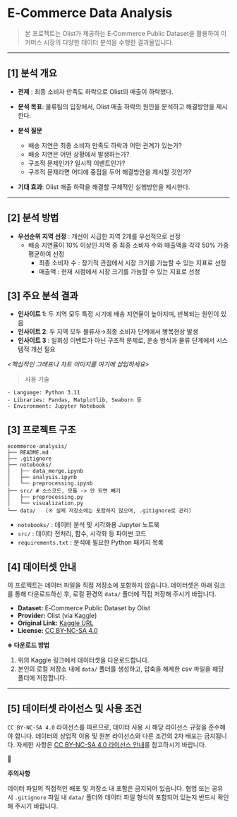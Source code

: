 # E‑Commerce Data Analysis

> 본 프로젝트는 Olist가 제공하는 E‑Commerce Public Dataset을 활용하여
이커머스 시장의 다양한 데이터 분석을 수행한 결과물입니다.
> 

---

## [1] 분석 개요

- **전제** : 최종 소비자 만족도 하락으로 Olist의 매출이 하락했다.

- **분석 목표**: 물류팀의 입장에서, Olist 매출 하락의 원인을 분석하고 해결방안을 제시한다. 

- **분석 질문**  
    - 배송 지연은 최종 소비자 만족도 하락과 어떤 관계가 있는가?
    - 배송 지연은 어떤 상황에서 발생하는가?
    - 구조적 문제인가? 일시적 이벤트인가?
    - 구조적 문제라면 어디에 중점을 두어 해결방안을 제시할 것인가?
  
- **기대 효과**: Olist 매출 하락을 해결할 구체적인 실행방안을 제시한다. 

---

## [2] 분석 방법

- **우선순위 지역 선정** : 개선이 시급한 지역 2개를 우선적으로 선정
  - 배송 지연율이 10% 이상인 지역 중 최종 소비자 수와 매출액을 각각 50% 가중평균하여 선정
    - 최종 소비자 수 : 장기적 관점에서 시장 크기를 가늠할 수 있는 지표로 선정
    - 매출액 : 현재 시점에서 시장 크기를 가늠할 수 있는 지표로 선정
  
## [3] 주요 분석 결과

- **인사이트 1**: 두 지역 모두 특정 시기에 배송 지연율이 높아지며, 반복되는 원인이 있음
- **인사이트 2**: 두 지역 모두 물류사→최종 소비자 단계에서 병목현상 발생
- **인사이트 3** : 일회성 이벤트가 아닌 구조적 문제로, 운송 방식과 물류 단계에서 시스템적 개선 필요

*<핵심적인 그래프나 차트 이미지를 여기에 삽입하세요>*

> 사용 기술
> 

```
- Language: Python 3.11
- Libraries: Pandas, Matplotlib, Seaborn 등
- Environment: Jupyter Notebook
```

## [3] 프로젝트 구조

```
ecommerce-analysis/
├── README.md
├── .gitignore
├── notebooks/
│   ├── data_merge.ipynb
│   ├── analysis.ipynb
│   └── preprocessing.ipynb
├── src/ # 소스코드, 모듈 -> 안 되면 빼기
│   ├── preprocessing.py
│   └── visualization.py
└── data/   (※ 실제 저장소에는 포함하지 않으며, .gitignore로 관리)
```

- `notebooks/` : 데이터 분석 및 시각화용 Jupyter 노트북
- `src/` : 데이터 전처리, 함수, 시각화 등 파이썬 코드
- `requirements.txt` : 분석에 필요한 Python 패키지 목록

## [4] 데이터셋 안내

이 프로젝트는 데이터 파일을 직접 저장소에 포함하지 않습니다.
데이터셋은 아래 링크를 통해 다운로드하신 후, 로컬 환경의 `data/` 폴더에 직접 저장해 주시기 바랍니다.

- **Dataset:** E‑Commerce Public Dataset by Olist
- **Provider:** Olist (via Kaggle)
- **Original Link:** [Kaggle URL](https://www.kaggle.com/datasets/olistbr/brazilian-ecommerce)
- **License:** [CC BY-NC-SA 4.0](https://creativecommons.org/licenses/by-nc-sa/4.0/)

**※ 다운로드 방법**

1. 위의 Kaggle 링크에서 데이터셋을 다운로드합니다.
2. 본인의 로컬 저장소 내에 `data/` 폴더를 생성하고, 압축을 해제한 csv 파일을 해당 폴더에 저장합니다.

---

## [5] 데이터셋 라이선스 및 사용 조건

`CC BY-NC-SA 4.0` 라이선스를 따르므로, 데이터 사용 시 해당 라이선스 규정을 준수해야 합니다. 데이터의 상업적 이용 및 원본 라이선스와 다른 조건의 2차 배포는 금지됩니다.
자세한 사항은 [CC BY-NC-SA 4.0 라이선스 안내](https://creativecommons.org/licenses/by-nc-sa/4.0/)를 참고하시기 바랍니다.

<aside>
🚫

**주의사항**

데이터 파일의 직접적인 배포 및 저장소 내 포함은 금지되어 있습니다. 협업 또는 공유 시 `.gitignore` 파일 내 `data/` 폴더와 데이터 파일 형식이 포함되어 있는지 반드시 확인해 주시기 바랍니다.

</aside>
